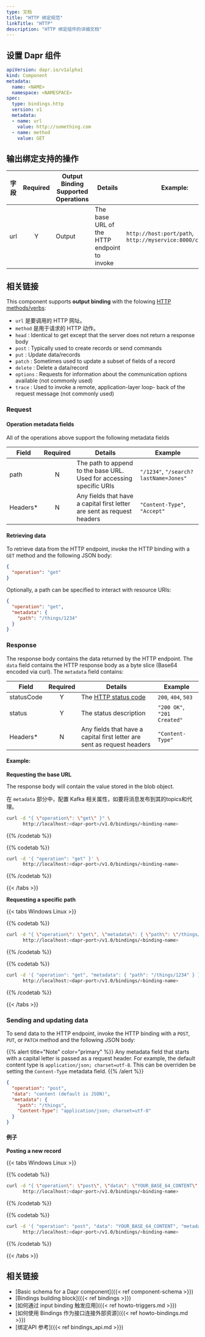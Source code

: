 ```yaml
---
type: 文档
title: "HTTP 绑定规范"
linkTitle: "HTTP"
description: "HTTP 绑定组件的详细文档"
---
```


## 设置 Dapr 组件

```yaml
apiVersion: dapr.io/v1alpha1
kind: Component
metadata:
  name: <NAME>
  namespace: <NAMESPACE>
spec:
  type: bindings.http
  version: v1
  metadata:
  - name: url
    value: http://something.com
  - name: method
    value: GET
```

## 输出绑定支持的操作

| 字段  | Required | Output Binding Supported Operations | Details                                     | Example:                                                   |
| --- |:--------:| ----------------------------------- | ------------------------------------------- | ---------------------------------------------------------- |
| url |    Y     | Output                              | The base URL of the HTTP endpoint to invoke | `http://host:port/path`, `http://myservice:8000/customers` |

## 相关链接

This component supports **output binding** with the folowing [HTTP methods/verbs](https://www.w3.org/Protocols/rfc2616/rfc2616-sec9.html):

- `url` 是要调用的 HTTP 网址。
- `method` 是用于请求的 HTTP 动作。
- `head` : Identical to get except that the server does not return a response body
- `post` : Typically used to create records or send commands
- `put` : Update data/records
- `patch` : Sometimes used to update a subset of fields of a record
- `delete` : Delete a data/record
- `options` : Requests for information about the communication options available (not commonly used)
- `trace` : Used to invoke a remote, application-layer loop- back of the request message (not commonly used)

### Request

#### Operation metadata fields

All of the operations above support the following metadata fields

| Field    | Required | Details                                                                 | Example                               |
| -------- |:--------:| ----------------------------------------------------------------------- | ------------------------------------- |
| path     |    N     | The path to append to the base URL. Used for accessing specific URIs    | `"/1234"`, `"/search?lastName=Jones"` |
| Headers* |    N     | Any fields that have a capital first letter are sent as request headers | `"Content-Type"`, `"Accept"`          |

#### Retrieving data

To retrieve data from the HTTP endpoint, invoke the HTTP binding with a `GET` method and the following JSON body:

```json
{
  "operation": "get"
}
```

Optionally, a path can be specified to interact with resource URIs:

```json
{
  "operation": "get",
  "metadata": {
    "path": "/things/1234"
  }
}
```

### Response

The response body contains the data returned by the HTTP endpoint.  The `data` field contains the HTTP response body as a byte slice (Base64 encoded via curl). The `metadata` field contains:

| Field      | Required | Details                                                                         | Example                     |
| ---------- |:--------:| ------------------------------------------------------------------------------- | --------------------------- |
| statusCode |    Y     | The [HTTP status code](https://www.w3.org/Protocols/rfc2616/rfc2616-sec10.html) | `200`, `404`, `503`         |
| status     |    Y     | The status description                                                          | `"200 OK"`, `"201 Created"` |
| Headers*   |    N     | Any fields that have a capital first letter are sent as request headers         | `"Content-Type"`            |

#### Example:

**Requesting the base URL**

The response body will contain the value stored in the blob object.

在 `metadata` 部分中，配置 Kafka 相关属性，如要将消息发布到其的topics和代理。
```bash
curl -d "{ \"operation\": \"get\" }" \
      http://localhost:<dapr-port>/v1.0/bindings/<binding-name>
```
{{% /codetab %}}

{{% codetab %}}
```bash
curl -d '{ "operation": "get" }' \
      http://localhost:<dapr-port>/v1.0/bindings/<binding-name>
```
{{% /codetab %}}

{{< /tabs >}}

**Requesting a specific path**

{{< tabs Windows Linux >}}

{{% codetab %}}
```bash
curl -d "{ \"operation\": \"get\", \"metadata\": { \"path\": \"/things/1234\" } }" \
      http://localhost:<dapr-port>/v1.0/bindings/<binding-name>
```
{{% /codetab %}}

{{% codetab %}}
```bash
curl -d '{ "operation": "get", "metadata": { "path": "/things/1234" } }' \
      http://localhost:<dapr-port>/v1.0/bindings/<binding-name>
```
{{% /codetab %}}

{{< /tabs >}}

### Sending and updating data

To send data to the HTTP endpoint, invoke the HTTP binding with a `POST`, `PUT`, or `PATCH` method and the following JSON body:

{{% alert title="Note" color="primary" %}}
Any metadata field that starts with a capital letter is passed as a request header. For example, the default content type is `application/json; charset=utf-8`. This can be overriden be setting the `Content-Type` metadata field.
{{% /alert %}}

```json
{
  "operation": "post",
  "data": "content (default is JSON)",
  "metadata": {
    "path": "/things",
    "Content-Type": "application/json; charset=utf-8"
  }
}
```

#### 例子

**Posting a new record**

{{< tabs Windows Linux >}}

{{% codetab %}}
```bash
curl -d "{ \"operation\": \"post\", \"data\": \"YOUR_BASE_64_CONTENT\", \"metadata\": { \"path\": \"/things\" } }" \
      http://localhost:<dapr-port>/v1.0/bindings/<binding-name>
```
{{% /codetab %}}

{{% codetab %}}
```bash
curl -d '{ "operation": "post", "data": "YOUR_BASE_64_CONTENT", "metadata": { "path": "/things" } }' \
      http://localhost:<dapr-port>/v1.0/bindings/<binding-name>
```
{{% /codetab %}}

{{< /tabs >}}

## 相关链接

- [Basic schema for a Dapr component]({{< ref component-schema >}})
- [Bindings building block]({{< ref bindings >}})
- [如何通过 input binding 触发应用]({{< ref howto-triggers.md >}})
- [如何使用 Bindings 作为接口连接外部资源]({{< ref howto-bindings.md >}})
- [绑定API 参考]({{< ref bindings_api.md >}})
